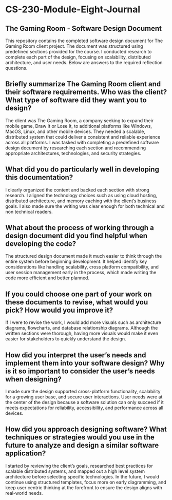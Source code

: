 # CS-230-Module-Eight-Journal

## The Gaming Room - Software Design Document
This repository contains the completed software design document for The Gaming Room client project. The document was structured using predefined sections provided for the course. I conducted research to complete each part of the design, focusing on scalability, distributed architecture, and user needs. Below are answers to the required reflection questions.

## Briefly summarize The Gaming Room client and their software requirements. Who was the client? What type of software did they want you to design?
The client was The Gaming Room, a company seeking to expand their mobile game, Draw It or Lose It, to additional platforms like Windows, MacOS, Linux, and other mobile devices. They needed a scalable, distributed system that could deliver a consistent and reliable experience across all platforms. I was tasked with completing a predefined software design document by researching each section and recommending appropriate architectures, technologies, and security strategies.

## What did you do particularly well in developing this documentation?
I clearly organized the content and backed each section with strong research. I aligned the technology choices such as using cloud hosting, distributed architecture, and memory caching with the client’s business goals. I also made sure the writing was clear enough for both technical and non technical readers.

## What about the process of working through a design document did you find helpful when developing the code?
The structured design document made it much easier to think through the entire system before beginning development. It helped identify key considerations like handling scalability, cross platform compatibility, and user session management early in the process, which made writing the code more efficient and better planned.

## If you could choose one part of your work on these documents to revise, what would you pick? How would you improve it?
If I were to revise the work, I would add more visuals such as architecture diagrams, flowcharts, and database relationship diagrams. Although the written sections were thorough, having more visuals would make it even easier for stakeholders to quickly understand the design.

## How did you interpret the user’s needs and implement them into your software design? Why is it so important to consider the user’s needs when designing?
I made sure the design supported cross-platform functionality, scalability for a growing user base, and secure user interactions. User needs were at the center of the design because a software solution can only succeed if it meets expectations for reliability, accessibility, and performance across all devices.

## How did you approach designing software? What techniques or strategies would you use in the future to analyze and design a similar software application?
I started by reviewing the client’s goals, researched best practices for scalable distributed systems, and mapped out a high level system architecture before selecting specific technologies. In the future, I would continue using structured templates, focus more on early diagramming, and keep user centric thinking at the forefront to ensure the design aligns with real-world needs.

